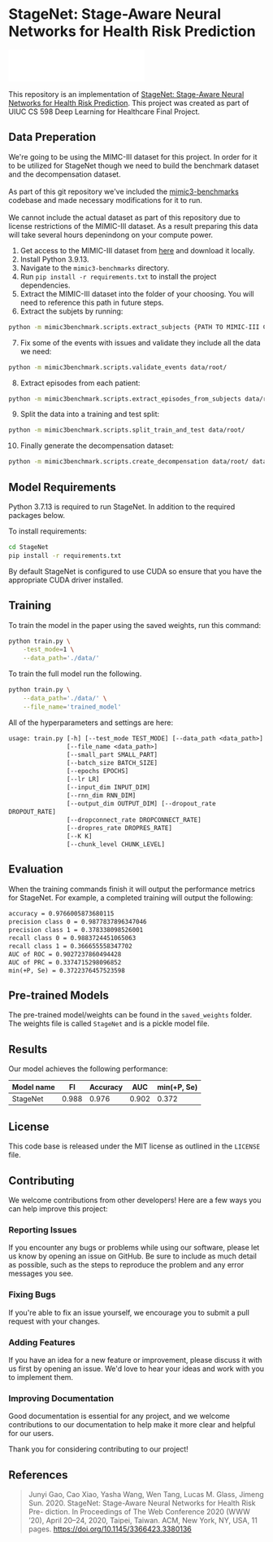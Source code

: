 # StageNet: Stage-Aware Neural Networks for Health Risk Prediction

![StageNet Text Logo](images/stagenet.png "StageNet logo")


This repository is an implementation of [StageNet: Stage-Aware Neural Networks for Health Risk Prediction](https://arxiv.org/abs/2001.10054). This project was created as part of UIUC CS 598 Deep Learning for Healthcare Final Project.

## Data Preperation
We're going to be using the MIMC-III dataset for this project. In order for it to be utilized for StageNet though we need to build the benchmark dataset and the decompensation dataset. 
<br><br>
As part of this git repository we've included the [mimic3-benchmarks](https://github.com/YerevaNN/mimic3-benchmarks/) codebase and made necessary modifications for it to run.
<br><br>
We cannot include the actual dataset as part of this repository due to license restrictions of the MIMIC-III dataset. As a result preparing this data will take several hours depenindong on your compute power.

1. Get access to the MIMIC-III dataset from [here](https://mimic.mit.edu/) and download it locally.
2. Install Python 3.9.13.
3. Navigate to the `mimic3-benchmarks` directory.
4. Run `pip install -r requirements.txt` to install the project dependencies.
5. Extract the MIMIC-III dataset into the folder of your choosing. You will need to reference this path in future steps.
6. Extract the subjets by running:
```bash
python -m mimic3benchmark.scripts.extract_subjects {PATH TO MIMIC-III CSVs} data/root/
```
7. Fix some of the events with issues and validate they include all the data we need:
```bash
python -m mimic3benchmark.scripts.validate_events data/root/
```
8. Extract episodes from each patient:
```bash
python -m mimic3benchmark.scripts.extract_episodes_from_subjects data/root/
```
9. Split the data into a training and test split:
```bash
python -m mimic3benchmark.scripts.split_train_and_test data/root/
```
10. Finally generate the decompensation dataset:
```bash
python -m mimic3benchmark.scripts.create_decompensation data/root/ data/decompensation/
``` 

## Model Requirements
Python 3.7.13 is required to run StageNet. In addition to the required packages below.

To install requirements:
```bash
cd StageNet
pip install -r requirements.txt
```

By default StageNet is configured to use CUDA so ensure that you have the appropriate CUDA driver installed.

## Training

To train the model in the paper using the saved weights, run this command:

```bash
python train.py \
    -test_mode=1 \
    --data_path='./data/' 
```

To train the full model run the following.

```bash
python train.py \
    --data_path='./data/' \
    --file_name='trained_model' 
```

All of the hyperparameters and settings are here:
```
usage: train.py [-h] [--test_mode TEST_MODE] [--data_path <data_path>]
                [--file_name <data_path>]
                [--small_part SMALL_PART]
                [--batch_size BATCH_SIZE]
                [--epochs EPOCHS]
                [--lr LR]
                [--input_dim INPUT_DIM]
                [--rnn_dim RNN_DIM]
                [--output_dim OUTPUT_DIM] [--dropout_rate DROPOUT_RATE]
                [--dropconnect_rate DROPCONNECT_RATE]
                [--dropres_rate DROPRES_RATE]
                [--K K]
                [--chunk_level CHUNK_LEVEL]
```

## Evaluation

When the training commands finish it will output the performance metrics for StageNet. For example, a completed training will output the following:
```
accuracy = 0.9766005873680115
precision class 0 = 0.9877837896347046
precision class 1 = 0.378338098526001
recall class 0 = 0.9883724451065063
recall class 1 = 0.366655558347702
AUC of ROC = 0.9027237860494428
AUC of PRC = 0.3374715298096852
min(+P, Se) = 0.3722376457523598
```

## Pre-trained Models
The pre-trained model/weights can be found in the `saved_weights` folder. The weights file is called `StageNet` and is a pickle model file.

## Results

Our model achieves the following performance:

| Model name         | FI  | Accuracy | AUC | min(+P, Se) |
| ------------------ |---------------- | -------------- | ----- | ------ |
| StageNet   |     0.988         |      0.976       |0.902|0.372


## License
This code base is released under the MIT license as outlined in the `LICENSE` file.

## Contributing
We welcome contributions from other developers! Here are a few ways you can help improve this project:

### Reporting Issues
If you encounter any bugs or problems while using our software, please let us know by opening an issue on GitHub. Be sure to include as much detail as possible, such as the steps to reproduce the problem and any error messages you see.

### Fixing Bugs
If you're able to fix an issue yourself, we encourage you to submit a pull request with your changes.

### Adding Features
If you have an idea for a new feature or improvement, please discuss it with us first by opening an issue. We'd love to hear your ideas and work with you to implement them.

### Improving Documentation
Good documentation is essential for any project, and we welcome contributions to our documentation to help make it more clear and helpful for our users.

Thank you for considering contributing to our project!

## References
>Junyi Gao, Cao Xiao, Yasha Wang, Wen Tang,
Lucas M. Glass, Jimeng Sun. 2020. StageNet:
Stage-Aware Neural Networks for Health Risk Pre-
diction. In Proceedings of The Web Conference
2020 (WWW ’20), April 20–24, 2020, Taipei,
Taiwan. ACM, New York, NY, USA, 11 pages.
https://doi.org/10.1145/3366423.3380136
